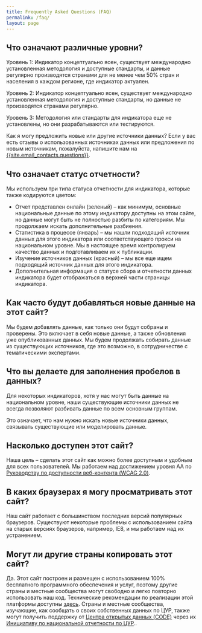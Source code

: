 ```yaml
---
title: Frequently Asked Questions (FAQ)
permalink: /faq/
layout: page
---
```


## Что означают различные уровни?

Уровень 1: Индикатор концептуально ясен, существует международно установленная методология и доступные стандарты, и данные регулярно производятся странами для не менее чем 50% стран и населения в каждом регионе, где индикатор актуален.

Уровень 2: Индикатор концептуально ясен, существует международно установленная методология и доступные стандарты, но данные не производятся странами регулярно.

Уровень 3: Методология или стандарты для индикатора еще не установлены, но они разрабатываются или тестируются.

Как я могу предложить новые или другие источники данных?
Если у вас есть отзывы о использованных источниках данных или предложения по новым источникам, пожалуйста, напишите нам на <a href="mailto:{{site.email_contacts.questions}}">{{site.email_contacts.questions}}</a>.

## Что означает статус отчетности?
Мы используем три типа статуса отчетности для индикатора, которые также кодируются цветом:

* Отчет представлен онлайн (зеленый) – как минимум, основные национальные данные по этому индикатору доступны на этом сайте, но данные могут быть не полностью разбиты по категориям. Мы продолжаем искать дополнительные разбиения.
* Статистика в процессе (январь) – мы нашли подходящий источник данных для этого индикатора или соответствующего прокси на национальном уровне. Мы в настоящее время контролируем качество данных и подготавливаем их к публикации.
* Изучение источников данных (красный) – мы все еще ищем подходящий источник данных для этого индикатора.
* Дополнительная информация о статусе сбора и отчетности данных индикатора будет отображаться в верхней части страницы индикатора.

## Как часто будут добавляться новые данные на этот сайт?
Мы будем добавлять данные, как только они будут собраны и проверены. Это включает в себя новые данные, а также обновления уже опубликованных данных. Мы будем продолжать собирать данные из существующих источников, где это возможно, в сотрудничестве с тематическими экспертами.

## Что вы делаете для заполнения пробелов в данных?
Для некоторых индикаторов, хотя у нас могут быть данные на национальном уровне, наши существующие источники данных не всегда позволяют разбивать данные по всем основным группам.

Это означает, что нам нужно искать новые источники данных, связывать существующие или моделировать данные.

## Насколько доступен этот сайт?
Наша цель – сделать этот сайт как можно более доступным и удобным для всех пользователей. Мы работаем над достижением уровня AA по [Руководству по доступности веб-контента (WCAG 2.0)](https://www.gov.uk/service-manual/helping-people-to-use-your-service/understanding-wcag-20).

## В каких браузерах я могу просматривать этот сайт?
Наш сайт работает с большинством последних версий популярных браузеров. Существуют некоторые проблемы с использованием сайта на старых версиях браузеров, например, IE8, и мы работаем над их устранением.

## Могут ли другие страны копировать этот сайт?
Да. Этот сайт построен и размещен с использованием 100% бесплатного программного обеспечения и услуг, поэтому другие страны и местные сообщества могут свободно и легко повторно использовать наш код. Технические рекомендации по реализации этой платформы доступны [здесь](https://open-sdg.readthedocs.io). Страны и местные сообщества, изучающие, как сообщать о своих собственных данных по ЦУР, также могут получить поддержку от [Центра открытых данных (CODE)](http://www.opendataenterprise.org/)  через их [Инициативу по национальной отчетности по ЦУР](https://www.sdgreporting.org/)..
